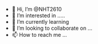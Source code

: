 - 👋 Hi, I’m @NHT2610
- 👀 I’m interested in .....
- 🌱 I’m currently learning
- 💞️ I’m looking to collaborate on ...
- 📫 How to reach me ...

<!---
NHT2610/NHT2610 is a ✨ special ✨ repository because its `README.md` (this file) appears on your GitHub profile.
You can click the Preview link to take a look at your changes.
--->
